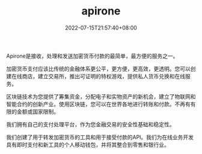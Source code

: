 ﻿---
weight: 
title: "apirone"
description: "一款功能较全的比特币浏览器，支持隔离见证，根据coinbase的信息来发布公告"
date: 2022-07-15T21:57:40+08:00
lastmod: 2022-07-15T16:45:40+08:00
draft: false
authors: ["june"]
featuredImage: "14.png"
link: "https://apirone.com/about-us"
tags: ["区块链浏览器","apirone"]
categories: ["navigation"]
navigation: ["区块链浏览器"]
lightgallery: true
toc: true
pinned: false
recommend: false
recommend1: false
---
Apirone是接收，处理和发送加密货币付款的最简单，最方便的服务之一。

加密货币支付应该比传统的金融体系更公平，更方便，更高效，更透明。您可以创建在线商店，建立交易所，推出可证明的特权游戏，提供私人货币兑换和在线服务。

区块链技术为您提供了筹集资金，分配电子和实物资产的新机会，建立了物联网和智能合约的创新产业。使用区块链，您可以在世界各地进行转账和付款。不再有有限的金额或国家限制。

我们拥有自己的支付处理平台，作为您金融交易的安全性基础和稳定性。

我们创建了用于转发加密货币的工具和用于接受付款的API。我们为在线业务开发具有即时支付和新工具的个人移动钱包，并将其整合到零售和银行业。